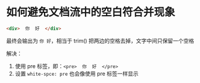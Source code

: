 # 如何避免文档流中的空白符合并现象

```html
<div>  你  好  </div>
```
最终会输出为 `你 好`，相当于 trim() 把两边的空格去掉，文字中间只保留一个空格

解决：
1. 使用 pre 标签，即：`<pre>  你  好  </pre>`
2. 设置 `white-spce: pre` 也会像使用 pre 标签一样显示
